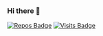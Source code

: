 ### Hi there 👋


[![Repos Badge](https://badges.pufler.dev/repos/MrSetOne)](https://badges.pufler.dev)
[![Visits Badge](https://badges.pufler.dev/visits/mrsetone/mrsetone)](https://badges.pufler.dev)





<!--
**MrSetOne/MrSetOne** is a ✨ _special_ ✨ repository because its `README.md` (this file) appears on your GitHub profile.

Here are some ideas to get you started:

- 🔭 I’m currently working on ...
- 🌱 I’m currently learning ...
- 👯 I’m looking to collaborate on ...
- 🤔 I’m looking for help with ...
- 💬 Ask me about ...
- 📫 How to reach me: ...
- 😄 Pronouns: ...
- ⚡ Fun fact: ...
-->
